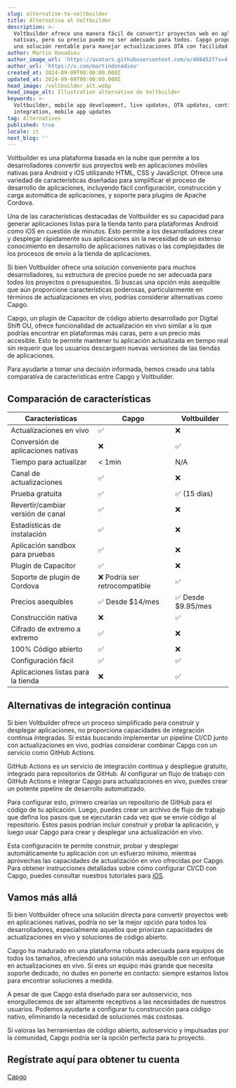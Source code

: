 ```yaml
---
slug: alternative-to-voltbuilder
title: Alternativa al Voltbuilder
description: >-
  Voltbuilder ofrece una manera fácil de convertir proyectos web en aplicaciones
  nativas, pero su precio puede no ser adecuado para todos. Capgo proporciona
  una solución rentable para manejar actualizaciones OTA con facilidad.
author: Martin Donadieu
author_image_url: 'https://avatars.githubusercontent.com/u/4084527?v=4'
author_url: 'https://x.com/martindonadieu'
created_at: 2024-09-09T00:00:00.000Z
updated_at: 2024-09-09T00:00:00.000Z
head_image: /voltbuilder_alt.webp
head_image_alt: Illustration alternative de Voltbuilder
keywords: >-
  Voltbuilder, mobile app development, live updates, OTA updates, continuous
  integration, mobile app updates
tag: Alternatives
published: true
locale: it
next_blog: ''
---
```

Voltbuilder es una plataforma basada en la nube que permite a los desarrolladores convertir sus proyectos web en aplicaciones móviles nativas para Android y iOS utilizando HTML, CSS y JavaScript. Ofrece una variedad de características diseñadas para simplificar el proceso de desarrollo de aplicaciones, incluyendo fácil configuración, construcción y carga automática de aplicaciones, y soporte para plugins de Apache Cordova.

Una de las características destacadas de Voltbuilder es su capacidad para generar aplicaciones listas para la tienda tanto para plataformas Android como iOS en cuestión de minutos. Esto permite a los desarrolladores crear y desplegar rápidamente sus aplicaciones sin la necesidad de un extenso conocimiento en desarrollo de aplicaciones nativas o las complejidades de los procesos de envío a la tienda de aplicaciones.

Si bien Voltbuilder ofrece una solución conveniente para muchos desarrolladores, su estructura de precios puede no ser adecuada para todos los proyectos o presupuestos. Si buscas una opción más asequible que aún proporcione características poderosas, particularmente en términos de actualizaciones en vivo, podrías considerar alternativas como Capgo.

Capgo, un plugin de Capacitor de código abierto desarrollado por Digital Shift OU, ofrece funcionalidad de actualización en vivo similar a lo que podrías encontrar en plataformas más caras, pero a un precio más accesible. Esto te permite mantener tu aplicación actualizada en tiempo real sin requerir que los usuarios descarguen nuevas versiones de las tiendas de aplicaciones.

Para ayudarte a tomar una decisión informada, hemos creado una tabla comparativa de características entre Capgo y Voltbuilder.

## Comparación de características

| Características | Capgo | Voltbuilder |
| --- | --- | --- |
| Actualizaciones en vivo | ✅ | ❌ |
| Conversión de aplicaciones nativas | ❌ | ✅ |
| Tiempo para actualizar | < 1min | N/A |
| Canal de actualizaciones | ✅ | ❌ |
| Prueba gratuita | ✅ | ✅ (15 días) |
| Revertir/cambiar versión de canal | ✅ | ❌ |
| Estadísticas de instalación | ✅ | ❌ |
| Aplicación sandbox para pruebas | ✅ | ❌ |
| Plugin de Capacitor | ✅ | ❌ |
| Soporte de plugin de Cordova | ❌ Podría ser retrocompatible | ✅ |
| Precios asequibles | ✅ Desde $14/mes | ✅ Desde $9.95/mes |
| Construcción nativa | ❌ | ✅ |
| Cifrado de extremo a extremo | ✅ | ❌ |
| 100% Código abierto | ✅ | ❌ |
| Configuración fácil | ✅ | ✅ |
| Aplicaciones listas para la tienda | ❌ | ✅ |

## Alternativas de integración continua

Si bien Voltbuilder ofrece un proceso simplificado para construir y desplegar aplicaciones, no proporciona capacidades de integración continua integradas. Si estás buscando implementar un pipeline CI/CD junto con actualizaciones en vivo, podrías considerar combinar Capgo con un servicio como GitHub Actions.

GitHub Actions es un servicio de integración continua y despliegue gratuito, integrado para repositorios de GitHub. Al configurar un flujo de trabajo con GitHub Actions e integrar Capgo para actualizaciones en vivo, puedes crear un potente pipeline de desarrollo automatizado.

Para configurar esto, primero crearías un repositorio de GitHub para el código de tu aplicación. Luego, puedes crear un archivo de flujo de trabajo que defina los pasos que se ejecutarán cada vez que se envíe código al repositorio. Estos pasos podrían incluir construir y probar la aplicación, y luego usar Capgo para crear y desplegar una actualización en vivo.

Esta configuración te permite construir, probar y desplegar automáticamente tu aplicación con un esfuerzo mínimo, mientras aprovechas las capacidades de actualización en vivo ofrecidas por Capgo. Para obtener instrucciones detalladas sobre cómo configurar CI/CD con Capgo, puedes consultar nuestros tutoriales para [iOS](https://capgo.app/blog/automatic-capacitor-android-build-github-action/).

## Vamos más allá

Si bien Voltbuilder ofrece una solución directa para convertir proyectos web en aplicaciones nativas, podría no ser la mejor opción para todos los desarrolladores, especialmente aquellos que priorizan capacidades de actualizaciones en vivo y soluciones de código abierto.

Capgo ha madurado en una plataforma robusta adecuada para equipos de todos los tamaños, ofreciendo una solución más asequible con un enfoque en actualizaciones en vivo. Si eres un equipo más grande que necesita soporte dedicado, no dudes en ponerte en contacto: siempre estamos listos para encontrar soluciones a medida.

A pesar de que Capgo está diseñado para ser autoservicio, nos enorgullecemos de ser altamente receptivos a las necesidades de nuestros usuarios. Podemos ayudarte a configurar tu construcción para código nativo, eliminando la necesidad de soluciones más costosas.

Si valoras las herramientas de código abierto, autoservicio y impulsadas por la comunidad, Capgo podría ser la opción perfecta para tu proyecto.

## Regístrate aquí para obtener tu cuenta

[Capgo](/register/)
